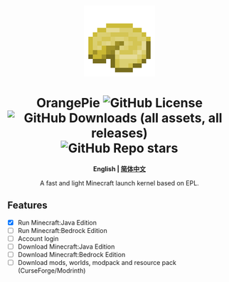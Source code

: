 <div align=center>

![Logo](./assets/logo.png)

# OrangePie ![GitHub License](https://img.shields.io/github/license/Hill23333/OrangePie) ![GitHub Downloads (all assets, all releases)](https://img.shields.io/github/downloads/Hill23333/OrangePie/total) ![GitHub Repo stars](https://img.shields.io/github/stars/Hill23333/OrangePie)

**English | [简体中文](./README_cn.md)**

A fast and light Minecraft launch kernel based on EPL.

</div>

## Features

- [x] Run Minecraft:Java Edition
- [ ] Run Minecraft:Bedrock Edition
- [ ] Account login
- [ ] Download Minecraft:Java Edition
- [ ] Download Minecraft:Bedrock Edition
- [ ] Download mods, worlds, modpack and resource pack (CurseForge/Modrinth)